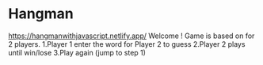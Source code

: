 # Hangman
https://hangmanwithjavascript.netlify.app/
Welcome !
Game is based on for 2 players. 
1.Player 1 enter the word for Player 2 to guess
2.Player 2 plays until win/lose
3.Play again (jump to step 1)
